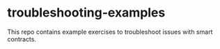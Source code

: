 # troubleshooting-examples
This repo contains example exercises to troubleshoot issues with smart contracts.
